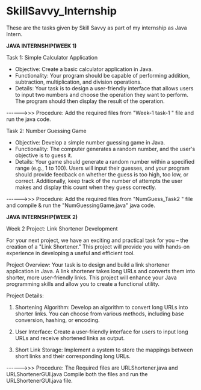 # SkillSavvy_Internship
These are the tasks given by Skill Savvy as part of my internship as Java Intern.

**JAVA INTERNSHIP(WEEK 1)**

Task 1: Simple Calculator Application 

- Objective: Create a basic calculator application in Java.
- Functionality: Your program should be capable of performing addition, subtraction, multiplication, and division operations.
- Details: Your task is to design a user-friendly interface that allows users to input two numbers and choose the operation they want to perform. The program should then display the result of the operation.

 ------>>>  Procedure:
  Add the required files from "Week-1 task-1 " file and run the java code.

Task 2: Number Guessing Game

- Objective: Develop a simple number guessing game in Java.
- Functionality: The computer generates a random number, and the user's objective is to guess it.
- Details: Your game should generate a random number within a specified range (e.g., 1 to 100). Users will input their guesses, and your program should provide feedback on whether the guess is too high, too low, or correct. Additionally, keep track of the number of attempts the user makes and display this count when they guess correctly.
  
 ------>>>    Procedure:
  Add the required files from "NumGuess_Task2 " file and compile & run the "NumGuessingGame.java" java code.


**JAVA INTERNSHIP(WEEK 2)**

Week 2 Project: Link Shortener Development

For your next project, we have an exciting and practical task for you – the creation of a "Link Shortener." This project will provide you with hands-on experience in developing a useful and efficient tool.

Project Overview:
Your task is to design and build a link shortener application in Java. A link shortener takes long URLs and converts them into shorter, more user-friendly links. This project will enhance your Java programming skills and allow you to create a functional utility.

Project Details:
1. Shortening Algorithm: Develop an algorithm to convert long URLs into shorter links. You can choose from various methods, including base conversion, hashing, or encoding.

2. User Interface: Create a user-friendly interface for users to input long URLs and receive shortened links as output.

3. Short Link Storage: Implement a system to store the mappings between short links and their corresponding long URLs.

 ------>>>    Procedure:
   The  Required files are URLShortener.java and URLShortenerGUI.java
   Compile both the files and run the URLShortenerGUI.java file.
